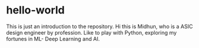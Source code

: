 # hello-world
This is just an introduction to the repository.
Hi this is Midhun, who is a ASIC design engineer by profession. 
Like to play with Python, exploring my fortunes in ML- Deep Learning and AI.
